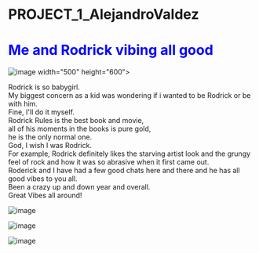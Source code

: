 # PROJECT_1_AlejandroValdez

<!DOCTYPE html>
<html>
<head>
<link rel="stylesheet" href="mystyle.css">
<html>




<h1 style="color:blue;"> Me and Rodrick vibing all good</h1>

![image](https://github.com/avalde38/PROJECT_1_AlejandroValdez/assets/157165018/20498094-280b-4ecb-b477-164a467cb513) width="500" height="600">

<p>Rodrick is so babygirl.<br>                                                                                                                                              
My biggest concern as a kid was wondering if i wanted to be Rodrick or be with him.<br>                                                                                                                                Fine, I'll do it myself.<br> 
Rodrick Rules is the best book and movie,<br>
all of his moments in the books is pure gold,<br>
he is the only normal one.<br>
God, I wish I was Rodrick.<br>
For example, Rodrick definitely likes the starving artist look and the grungy feel of rock
and how it was so abrasive when it first came out.<br>
Roderick and I have had a few good chats here and there and he has all good vibes to you all.<br>
Been a crazy up and down year and overall.<br>
Great Vibes all around!
</p>

![image](https://github.com/avalde38/PROJECT_1_AlejandroValdez/assets/157165018/17f28712-1a8b-4b74-9844-960120adc000)

![image](https://github.com/avalde38/PROJECT_1_AlejandroValdez/assets/157165018/7f8dccd1-6343-44b8-9f37-74bc75566054)

![image](https://github.com/avalde38/PROJECT_1_AlejandroValdez/assets/157165018/19f831bd-62da-440c-9ba9-32207588fff5)




</body>
</html>
